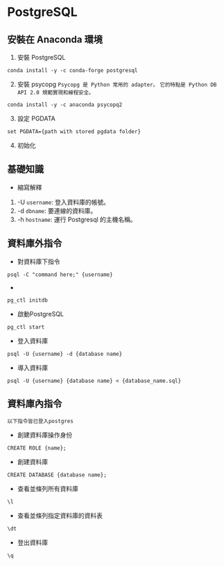 # PostgreSQL

## 安裝在 Anaconda 環境
1. 安裝 PostgreSQL
```
conda install -y -c conda-forge postgresql
```

2. 安裝 psycopg
`Psycopg 是 Python 常用的 adapter。`
`它的特點是 Python DB API 2.0 規範實現和線程安全。`

```
conda install -y -c anaconda psycopq2
```

3. 設定 PGDATA
```
set PGDATA={path with stored pgdata folder}
```
4. 初始化

## 基礎知識
* 縮寫解釋
1. -U `username`: 登入資料庫的帳號。
2. -d `dbname`: 要連線的資料庫。
3. -h `hostname`: 運行 Postgresql 的主機名稱。

## 資料庫外指令
* 對資料庫下指令
```
psql -C "command here;" {username}
```

* 
```
pg_ctl initdb
```

* 啟動PostgreSQL
```
pg_ctl start
```

* 登入資料庫
```
psql -U {username} -d {database name}
```

* 導入資料庫
```
psql -U {username} {database name} < {database_name.sql}
```

## 資料庫內指令
`以下指令皆已登入postgres`

* 創建資料庫操作身份
```
CREATE ROLE {name};
```

* 創建資料庫
```
CREATE DATABASE {database name};
```

* 查看並條列所有資料庫
```
\l
```

* 查看並條列指定資料庫的資料表
```
\dt
```

* 登出資料庫
```
\q
```
